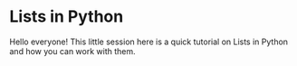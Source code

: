 # Lists in Python
Hello everyone! This little session here is a quick tutorial on Lists in Python and how you can work with them.
